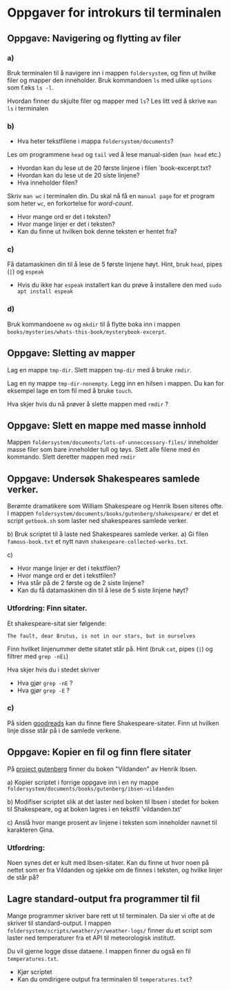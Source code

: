 # Oppgaver for introkurs til terminalen

## Oppgave: Navigering og flytting av filer

### a)
Bruk terminalen til å navigere inn i mappen `foldersystem`,
og finn ut hvilke filer og mapper den inneholder.
Bruk kommandoen `ls` med ulike `options` som f.eks `ls -l`.

Hvordan finner du skjulte filer og mapper med `ls`?
Les litt ved å skrive `man ls` i terminalen

### b)
* Hva heter tekstfilene i mappa `foldersystem/documents`?

Les om programmene `head` og `tail` ved å lese manual-siden (`man head` etc.)

* Hvordan kan du lese ut de 20 første linjene i filen `book-excerpt.txt?
* Hvordan kan du lese ut de 20 siste linjene?
* Hva inneholder filen?

Skriv `man wc` i terminalen din. Du skal nå få en `manual page` for et program som
heter `wc`, en forkortelse for *word-count*.

* Hvor mange ord er det i teksten?
* Hvor mange linjer er det i teksten?
* Kan du finne ut hvilken bok denne teksten er hentet fra?

### c)
Få datamaskinen din til å lese de 5 første linjene høyt.
Hint, bruk `head`, pipes (`|`) og `espeak`

* Hvis du ikke har `espeak` installert kan du prøve å installere den med 
`sudo apt install espeak`

### d)
Bruk kommandoene `mv` og `mkdir` til å flytte boka inn i mappen `books/mysteries/whats-this-book/mysterybook-excerpt`.


## Oppgave: Sletting av mapper

Lag en mappe `tmp-dir`.
Slett mappen `tmp-dir` med å bruke `rmdir`.


Lag en ny mappe `tmp-dir-nonempty`.
Legg inn en hilsen i mappen. Du kan for eksempel lage en tom fil med å bruke `touch`.

Hva skjer hvis du nå prøver å slette mappen med `rmdir` ?

## Oppgave: Slett en mappe med masse innhold

Mappen `foldersystem/documents/lots-of-unneccessary-files/` inneholder
masse filer som bare inneholder tull og tøys.
Slett alle filene med én kommando.
Slett deretter mappen med `rmdir`

## Oppgave: Undersøk Shakespeares samlede verker.

Berømte dramatikere som William Shakespeare og Henrik Ibsen siteres ofte.
I mappen `foldersystem/documents/books/gutenberg/shakespeare/` er
det et script `getbook.sh` som laster ned shakespeares samlede verker.


b) Bruk scriptet til å laste ned Shakespeares samlede verker.
a) Gi filen `famous-book.txt` et nytt navn `shakespeare-collected-works.txt`.

c)
* Hvor mange linjer er det i tekstfilen?
* Hvor mange ord er det i tekstfilen?
* Hva står på de 2 første og de 2 siste linjene?
* Kan du få datamaskinen din til å lese de 5 siste linjene høyt?

### Utfordring: Finn sitater.
Et shakespeare-sitat sier følgende:

```
The fault, dear Brutus, is not in our stars, but in ourselves
```

Finn hvilket linjenummer dette sitatet står på.
Hint (bruk `cat`, pipes (`|`) og filtrer med `grep -nEi`)

Hva skjer hvis du i stedet skriver
* Hva gjør `grep -nE` ?
* Hva gjør `grep -E` ?


### c)
På siden [goodreads](https://www.goodreads.com/author/quotes/947.William_Shakespeare)
kan du finne flere Shakespeare-sitater. Finn ut hvilken linje disse står på i de 
samlede verkene.


## Oppgave: Kopier en fil og finn flere sitater

På [project gutenberg](https://www.gutenberg.org/cache/epub/13041/pg13041.txt)
finner du boken "Vildanden" av Henrik Ibsen. 

a) Kopier scriptet i forrige oppgave inn i en ny mappe 
`foldersystem/documents/books/gutenberg/ibsen-vildanden`

b) Modifiser scriptet slik at det laster ned boken til Ibsen i stedet for boken til Shakespeare,
og at boken lagres i en tekstfil 'vildanden.txt'

c) Anslå hvor mange prosent av linjene i teksten som inneholder navnet til 
karakteren Gina.


### Utfordring:
Noen synes det er kult med Ibsen-sitater. Kan du finne ut hvor noen 
på nettet som er fra Vildanden og sjekke om de finnes i teksten, og hvilke
linjer de står på?



## Lagre standard-output fra programmer til fil
Mange programmer skriver bare rett ut til terminalen. Da sier 
vi ofte at de skriver til standard-output. 
I mappen `foldersystem/scripts/weather/yr/weather-logs/`
finner du et script som laster ned temperaturer fra et API til
meteorologisk institutt.

Du vil gjerne logge disse dataene. I mappen finner du også 
en fil `temperatures.txt`.

* Kjør scriptet
* Kan du omdirigere output fra terminalen til `temperatures.txt`?
